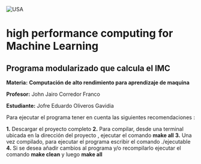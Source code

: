 ![USA]([https://raw.githubusercontent.com/username/projectname/branch/path/to/img.png](https://img2.freepng.es/20180817/pvy/kisspng-sergio-arboleda-university-logo-business-school-encuentro-colombiano-de-combinatoria-ecco-2-18-5b778e556ebce9.5458243515345618774536.jpg))

# high performance computing for Machine Learning

## Programa modularizado que calcula el IMC 

**Materia:** **Computación de alto rendimiento para aprendizaje de maquina**

 **Profesor:** John Jairo Corredor Franco
 
 **Estudiante:** Jofre Eduardo Oliveros Gavidia
 
 Para ejecutar el programa tener en cuenta las siguientes recomendaciones :
 
 **1.** Descargar el proyecto completo 
 **2.** Para compilar, desde una terminal ubicada en la dirección del proyecto , ejecutar el comando **make all**
 **3.** Una vez compilado, para ejecutar el programa escribir el comando ./ejecutable 
 **4.** Si se desea añadir cambios al programa y/o recompilarlo ejecutar el comando **make clean** y luego **make all**




